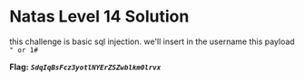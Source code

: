 # Natas Level 14 Solution

this challenge is basic sql injection. we'll insert in the username this payload `" or 1#`

**Flag:** ***`SdqIqBsFcz3yotlNYErZSZwblkm0lrvx`*** 